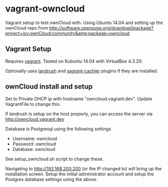 # vagrant-owncloud

Vagrant setup to test ownCloud with.  Using Ubuntu 14.04 and setting up the ownCloud repo from http://software.opensuse.org/download/package?project=isv:ownCloud:community&amp;package=owncloud

## Vagrant Setup

Requires [vagrant](https://www.vagrantup.com/).  Tested on Kubuntu 14.04 with VirtualBox 4.3.20.

Optionally uses [landrush](https://github.com/phinze/landrush) and [vagrant-cachier](https://github.com/fgrehm/vagrant-cachier) plugins if they are installed.

## ownCloud install and setup

Set to Private DHCP ip with hostname "owncloud.vagrant.dev". Update VagrantFile to change this.

If landrush is setup on the host properly, you can access the server via http://owncloud.vagrant.dev

Database is Postgresql using the following settings
- Username: owncloud
- Password: owncloud
- Database: owncloud

See setup_owncloud.sh script to change these.  

Navigating to http://192.168.200.200 (or the IP changed to) will bring up the installation screen. Setup the initial administrator account and setup the Postgres database settings using the above.

